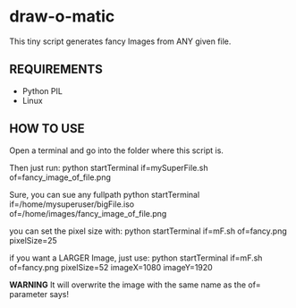 # draw-o-matic #

This tiny script generates fancy Images from ANY given file.


## REQUIREMENTS ##

* Python PIL
* Linux

## HOW TO USE ##

Open a terminal and go into the folder where this script is.

Then just run:
    python startTerminal if=mySuperFile.sh of=fancy_image_of_file.png

Sure, you can sue any fullpath
    python startTerminal if=/home/mysuperuser/bigFile.iso of=/home/images/fancy_image_of_file.png

you can set the pixel size with:
    python startTerminal if=mF.sh of=fancy.png pixelSize=25

if you want a LARGER Image, just use:
    python startTerminal if=mF.sh of=fancy.png pixelSize=52 imageX=1080 imageY=1920

**WARNING** It will overwrite the image with the same name as the of= parameter says!
